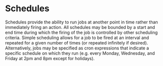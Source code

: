 Schedules
=========
Schedules provide the ability to run jobs at another point in time
rather than immediately firing an action. All schedules may be bounded
by a start and end time during which the firing of the job is 
controlled by other scheduling criteria. Simple scheduling allows
for a job to be fired at an interval and repeated for a given number
of times (or repeated infinitely if desired). Alternatively, jobs
may be specified as cron expressions that indicate a specific schedule
on which they run (e.g. every Monday, Wednesday, and Friday at 2pm and
8pm except for holidays).